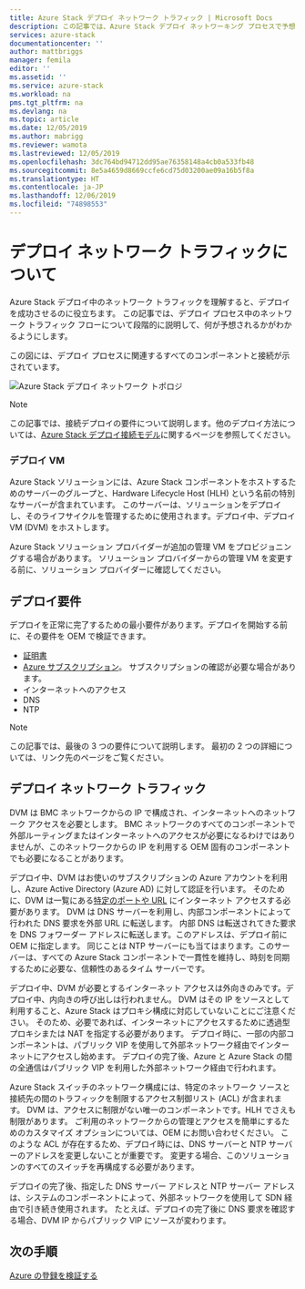 ```yaml
---
title: Azure Stack デプロイ ネットワーク トラフィック | Microsoft Docs
description: この記事では、Azure Stack デプロイ ネットワーキング プロセスで予想されることについて説明します。
services: azure-stack
documentationcenter: ''
author: mattbriggs
manager: femila
editor: ''
ms.assetid: ''
ms.service: azure-stack
ms.workload: na
pms.tgt_pltfrm: na
ms.devlang: na
ms.topic: article
ms.date: 12/05/2019
ms.author: mabrigg
ms.reviewer: wamota
ms.lastreviewed: 12/05/2019
ms.openlocfilehash: 3dc764bd94712dd95ae76358148a4cb0a533fb48
ms.sourcegitcommit: 8e5a4659d8669ccfe6cd75d03200ae09a16b5f8a
ms.translationtype: HT
ms.contentlocale: ja-JP
ms.lasthandoff: 12/06/2019
ms.locfileid: "74898553"
---
```

# <a name="about-deployment-network-traffic"></a>デプロイ ネットワーク トラフィックについて
Azure Stack デプロイ中のネットワーク トラフィックを理解すると、デプロイを成功させるのに役立ちます。 この記事では、デプロイ プロセス中のネットワーク トラフィック フローについて段階的に説明して、何が予想されるかがわかるようにします。

この図には、デプロイ プロセスに関連するすべてのコンポーネントと接続が示されています。

![Azure Stack デプロイ ネットワーク トポロジ](media/deployment-networking/figure1.png)

> [!NOTE]
> この記事では、接続デプロイの要件について説明します。他のデプロイ方法については、[Azure Stack デプロイ接続モデル](azure-stack-connection-models.md)に関するページを参照してください。

### <a name="the-deployment-vm"></a>デプロイ VM
Azure Stack ソリューションには、Azure Stack コンポーネントをホストするためのサーバーのグループと、Hardware Lifecycle Host (HLH) という名前の特別なサーバーが含まれています。 このサーバーは、ソリューションをデプロイし、そのライフサイクルを管理するために使用されます。デプロイ中、デプロイ VM (DVM) をホストします。

Azure Stack ソリューション プロバイダーが追加の管理 VM をプロビジョニングする場合があります。 ソリューション プロバイダーからの管理 VM を変更する前に、ソリューション プロバイダーに確認してください。

## <a name="deployment-requirements"></a>デプロイ要件
デプロイを正常に完了するための最小要件があります。デプロイを開始する前に、その要件を OEM で検証できます。

-   [証明書](azure-stack-pki-certs.md)
-   [Azure サブスクリプション](azure-stack-validate-registration.md)。 サブスクリプションの確認が必要な場合があります。
-   インターネットへのアクセス
-   DNS
-   NTP

> [!NOTE]
> この記事では、最後の 3 つの要件について説明します。 最初の 2 つの詳細については、リンク先のページをご覧ください。

## <a name="deployment-network-traffic"></a>デプロイ ネットワーク トラフィック
DVM は BMC ネットワークからの IP で構成され、インターネットへのネットワーク アクセスを必要とします。 BMC ネットワークのすべてのコンポーネントで外部ルーティングまたはインターネットへのアクセスが必要になるわけではありませんが、このネットワークからの IP を利用する OEM 固有のコンポーネントでも必要になることがあります。

デプロイ中、DVM はお使いのサブスクリプションの Azure アカウントを利用し、Azure Active Directory (Azure AD) に対して認証を行います。 そのために、DVM は一覧にある[特定のポートや URL](azure-stack-integrate-endpoints.md) にインターネット アクセスする必要があります。 DVM は DNS サーバーを利用し、内部コンポーネントによって行われた DNS 要求を外部 URL に転送します。 内部 DNS は転送されてきた要求を DNS フォワーダー アドレスに転送します。このアドレスは、デプロイ前に OEM に指定します。 同じことは NTP サーバーにも当てはまります。このサーバーは、すべての Azure Stack コンポーネントで一貫性を維持し、時刻を同期するために必要な、信頼性のあるタイム サーバーです。

デプロイ中、DVM が必要とするインターネット アクセスは外向きのみです。デプロイ中、内向きの呼び出しは行われません。 DVM はその IP をソースとして利用すること、Azure Stack はプロキシ構成に対応していないことにご注意ください。 そのため、必要であれば、インターネットにアクセスするために透過型プロキシまたは NAT を指定する必要があります。 デプロイ時に、一部の内部コンポーネントは、パブリック VIP を使用して外部ネットワーク経由でインターネットにアクセスし始めます。 デプロイの完了後、Azure と Azure Stack の間の全通信はパブリック VIP を利用した外部ネットワーク経由で行われます。

Azure Stack スイッチのネットワーク構成には、特定のネットワーク ソースと接続先の間のトラフィックを制限するアクセス制御リスト (ACL) が含まれます。 DVM は、アクセスに制限がない唯一のコンポーネントです。HLH でさえも制限があります。 ご利用のネットワークからの管理とアクセスを簡単にするためのカスタマイズ オプションについては、OEM にお問い合わせください。 このような ACL が存在するため、デプロイ時には、DNS サーバーと NTP サーバーのアドレスを変更しないことが重要です。 変更する場合、このソリューションのすべてのスイッチを再構成する必要があります。

デプロイの完了後、指定した DNS サーバー アドレスと NTP サーバー アドレスは、システムのコンポーネントによって、外部ネットワークを使用して SDN 経由で引き続き使用されます。 たとえば、デプロイの完了後に DNS 要求を確認する場合、DVM IP からパブリック VIP にソースが変わります。

## <a name="next-steps"></a>次の手順
[Azure の登録を検証する](azure-stack-validate-registration.md)
